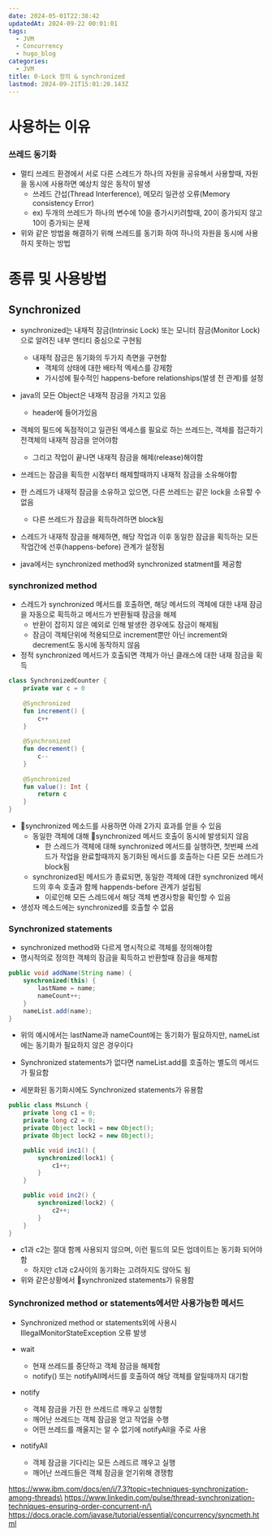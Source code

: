 ```yaml
---
date: 2024-05-01T22:38:42
updatedAt: 2024-09-22 00:01:01
tags:
  - JVM
  - Concurrency
  - hugo_blog
categories:
  - JVM
title: 0-Lock 정의 & synchronized
lastmod: 2024-09-21T15:01:20.143Z
---
```

# 사용하는 이유

### 쓰레드 동기화

* 멀티 쓰레드 환경에서 서로 다른 스레드가 하나의 자원을 공유해서 사용할때, 자원을 동시에 사용하면 예상치 않은 동작이 발생
  * 쓰레드 간섭(Thread Interference), 메모리 일관성 오류(Memory consistency Error)
  * ex) 두개의 쓰레드가 하나의 변수에 10을 증가시키려할때, 20이 증가되지 않고 10이 증가되는 문제
* 위와 같은 방법을 해결하기 위해 쓰레드를 동기화 하여 하나의 자원을 동시에 사용하지 못하는 방법

# 종류 및 사용방법

## Synchronized

* synchronized는 내재적 잠금(Intrinsic Lock) 또는 모니터 잠금(Monitor Lock)으로 알려진 내부 앤티티 중심으로 구현됨
  * 내재적 잠금은 동기화의 두가지 측면을 구현함
    * 객체의 상태에 대한 배타적 엑세스를 강제함
    * 가시성에 필수적인 happens-before relationships(발생 전 관계)를 설정

* java의 모든 Object은 내재적 잠금을 가지고 있음
  * header에 들어가있음

* 객체의 필드에 독점적이고 일관된 엑세스를 필요로 하는 쓰레드는, 객체를 접근하기전객체의 내재적 잠금을 얻어야함
  * 그리고 작업이 끝나면 내재적 잠금을 해제(release)해야함

* 쓰레드는 잠금을 획득한 시점부터 해제할때까지 내재적 잠금을 소유해야함

* 한 스레드가 내재적 잠금을 소유하고 있으면, 다른 쓰레드는 같은 lock을 소유할 수 없음
  * 다른 쓰레드가 잠금을 획득하려하면 block됨

* 스레드가 내재적 잠금을 해제하면, 해당 작업과 이후 동일한 잠금을 획득하는 모든 작업간에 선후(happens-before) 관계가 설정됨

* java에서는 synchronized method와 synchronized statment를 제공함

### synchronized method

* 스레드가 synchronized 메서드를 호출하면, 해당 메서드의 객체에 대한 내재 잠금을 자동으로 획득하고 메서드가 반환될때 잠금을 해제
  * 반환이 잡히지 않은 예외로 인해 발생한 경우에도 잠금이 해제됨
  * 잠금이 객체단위에 적용되므로 increment뿐만 아닌 increment와 decrement도 동시에 동작하지 않음
* 정적 synchronized 메서드가 호출되면 객체가 아닌 클래스에 대한 내재 잠금을 획득

```kotlin
class SynchronizedCounter {  
    private var c = 0  
  
    @Synchronized  
    fun increment() {  
        c++  
    }  
  
    @Synchronized  
    fun decrement() {  
        c--  
    }  
  
    @Synchronized  
    fun value(): Int {  
        return c  
    }  
}
```

* synchronized 메소드를 사용하면 아래 2가지 효과를 얻을 수 있음
  * 동일한 객체에 대해 synchronized 메서드 호출이 동시에 발생되지 않음
    * 한 스레드가 객체에 대해 synchronized 메서드를 실행하면, 첫번째 쓰레드가 작업을 완료할때까지 동기화된 메서드를 호출하는 다른 모든 쓰레드가 block됨
  * synchronized된 메서드가 종료되면, 동일한 객체에 대한 synchronized 메서드의 후속  호출과 함께 happends-before 관계가 설립됨
    * 이로인해 모든 스레드에서 해당 객체 변경사항을 확인할 수 있음
* 생성자 메소드에는 synchronized를 호출할 수 없음

### Synchronized statements

* synchronized method와 다르게 명시적으로 객체를 정의해야함
* 명시적의로 정의한 객체의 잠금을 획득하고 반환할때 잠금을 해제함

```java
public void addName(String name) {
    synchronized(this) {
        lastName = name;
        nameCount++;
    }
    nameList.add(name);
}
```

* 위의 예시에서는 lastName과 nameCount에는 동기화가 필요하지만, nameList에는 동기화가 필요하지 않은 경우이다

* Synchronized statements가 없다면 nameList.add를 호출하는 별도의 메서드가 필요함

* 세분화된 동기화시에도 Synchronized statements가 유용함

```java
public class MsLunch {
    private long c1 = 0;
    private long c2 = 0;
    private Object lock1 = new Object();
    private Object lock2 = new Object();

    public void inc1() {
        synchronized(lock1) {
            c1++;
        }
    }

    public void inc2() {
        synchronized(lock2) {
            c2++;
        }
    }
}
```

* c1과 c2는 절대 함께 사용되지 않으며, 이런 필드의 모든 업데이트는 동기화 되어야함
  * 하지만 c1과 c2사이의 동기화는 고려하지도 않아도 됨
* 위와 같은상황에서 synchronized statements가 유용함

### Synchronized method or statements에서만 사용가능한 메서드

* Synchronized method or statements외에 사용시 IllegalMonitorStateException 오류 발생

* wait
  * 현재 쓰레드를 중단하고 객체 잠금을 해제함
  * notify() 또는 notifyAll메서드를 호출하여 해당 객체를 알릴때까지 대기함

* notify
  * 객체 잠금을 가진 한 쓰레드르 깨우고 실행함
  * 깨어난 쓰레드는 객체 잠금을 얻고 작업을 수행
  * 어떤 쓰레드를 깨울지는 알 수 없기에 notifyAll을 주로 사용

* notifyAll
  * 객체 잠금을 기다리는 모든 스레드르 꺠우고 실행
  * 깨어난 쓰레드들은 객체 잠금을 얻기위해 경쟁함

https://www.ibm.com/docs/en/i/7.3?topic=techniques-synchronization-among-threads\
https://www.linkedin.com/pulse/thread-synchronization-techniques-ensuring-order-concurrent-n/\
https://docs.oracle.com/javase/tutorial/essential/concurrency/syncmeth.html
